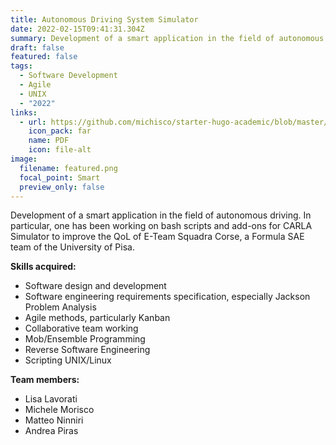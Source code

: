 ```yaml
---
title: Autonomous Driving System Simulator
date: 2022-02-15T09:41:31.304Z
summary: Development of a smart application in the field of autonomous driving.
draft: false
featured: false
tags:
  - Software Development
  - Agile
  - UNIX
  - "2022"
links:
  - url: https://github.com/michisco/starter-hugo-academic/blob/master/content/project/autonomous-driving-system-simulator/SmartApp_report.pdf
    icon_pack: far
    name: PDF
    icon: file-alt
image:
  filename: featured.png
  focal_point: Smart
  preview_only: false
---
```

Development of a smart application in the field of autonomous driving. In particular, one has been working on bash scripts and add-ons for CARLA Simulator to improve the QoL of E-Team Squadra Corse, a Formula SAE team of the University of Pisa.

**Skills acquired:**

* Software design and development
* Software engineering requirements specification, especially Jackson Problem Analysis
* Agile methods, particularly Kanban
* Collaborative team working 
* Mob/Ensemble Programming
* Reverse Software Engineering 
* Scripting UNIX/Linux

**Team members:**

* Lisa Lavorati
* Michele Morisco
* Matteo Ninniri
* Andrea Piras